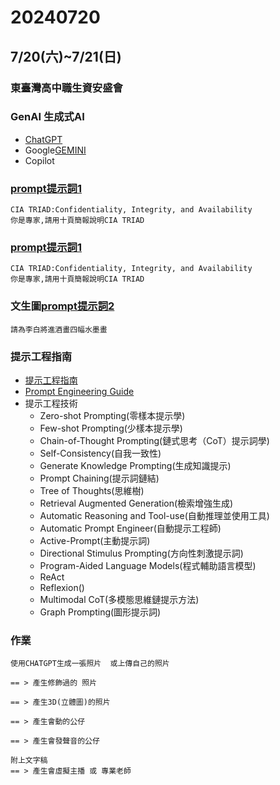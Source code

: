 # 20240720

## 7/20(六)~7/21(日)
### 東臺灣高中職生資安盛會


### GenAI 生成式AI 
- [ChatGPT](https://chatgpt.com/)
- Google[GEMINI](https://gemini.google.com/app?hl=zh-TW)
- Copilot 

### [prompt提示詞1](prompt1.md)
```
CIA TRIAD:Confidentiality, Integrity, and Availability
你是專家,請用十頁簡報說明CIA TRIAD
```

### [prompt提示詞1](prompt1.md)
```
CIA TRIAD:Confidentiality, Integrity, and Availability
你是專家,請用十頁簡報說明CIA TRIAD
```
### 文生圖[prompt提示詞2](prompt2.md)
```
請為李白將進酒畫四幅水墨畫
```
### 提示工程指南
- [提示工程指南](https://www.promptingguide.ai/zh)
- [Prompt Engineering Guide](https://www.promptingguide.ai/)
- 提示工程技術
  - Zero-shot Prompting(零樣本提示學)
  - Few-shot Prompting(少樣本提示學)
  - Chain-of-Thought Prompting(鏈式思考（CoT）提示詞學)
  - Self-Consistency(自我一致性)
  - Generate Knowledge Prompting(生成知識提示)
  - Prompt Chaining(提示詞鏈結)
  - Tree of Thoughts(思維樹)
  - Retrieval Augmented Generation(檢索增強生成)
  - Automatic Reasoning and Tool-use(自動推理並使用工具)
  - Automatic Prompt Engineer(自動提示工程師)
  - Active-Prompt(主動提示詞)
  - Directional Stimulus Prompting(方向性刺激提示詞)
  - Program-Aided Language Models(程式輔助語言模型)
  - ReAct
  - Reflexion()
  - Multimodal CoT(多模態思維鏈提示方法)
  - Graph Prompting(圖形提示詞)
### 作業
```
使用CHATGPT生成一張照片  或上傳自己的照片

== > 產生修飾過的 照片

== > 產生3D(立體圖)的照片

== > 產生會動的公仔

== > 產生會發聲音的公仔

附上文字稿
== > 產生會虛擬主播 或 專業老師
```
